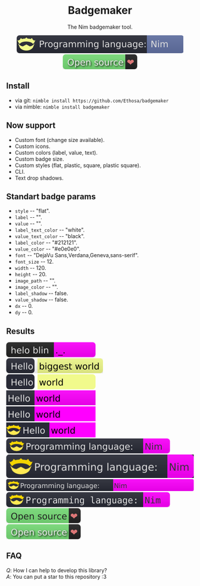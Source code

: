 <h1 align="center">Badgemaker</h1>
<div align="center">The Nim badgemaker tool.

[![Nim language-plastic](https://github.com/Ethosa/open-source-badges/blob/master/badges/Languages/Nim/Nim-lang-plastic.svg)](https://github.com/Ethosa/open-source-badges/blob/master/badges/Languages/Nim/Nim-lang-plastic.svg)
[![test13](https://github.com/Ethosa/badgemaker/blob/master/tests/test13.svg)](https://github.com/Ethosa/badgemaker/blob/master/tests/test13.svg)
</div>


## Install
-   via git: `nimble install https://github.com/Ethosa/badgemaker`
-   via nimble: `nimble install badgemaker`


## Now support
-   Custom font (change size available).
-   Custom icons.
-   Custom colors (label, value, text).
-   Custom badge size.
-   Custom styles (flat, plastic, square, plastic square).
-   CLI.
-   Text drop shadows.


## Standart badge params
-   `style` -- "flat".
-   `label` -- "".
-   `value` -- "".
-   `label_text_color` -- "white".
-   `value_text_color` -- "black".
-   `label_color` -- "#212121".
-   `value_color` -- "#e0e0e0".
-   `font` -- "DejaVu Sans,Verdana,Geneva,sans-serif".
-   `font_size` -- 12.
-   `width` -- 120.
-   `height` -- 20.
-   `image_path` -- "".
-   `image_color` -- "".
-   `label_shadow` -- false.
-   `value_shadow` -- false.
-   `dx` -- 0.
-   `dy` -- 0.

## Results
[![test1](https://github.com/Ethosa/badgemaker/blob/master/tests/test1.svg)](https://github.com/Ethosa/badgemaker/blob/master/tests/test1.svg)  
[![test2](https://github.com/Ethosa/badgemaker/blob/master/tests/test2.svg)](https://github.com/Ethosa/badgemaker/blob/master/tests/test2.svg)  
[![test3](https://github.com/Ethosa/badgemaker/blob/master/tests/test3.svg)](https://github.com/Ethosa/badgemaker/blob/master/tests/test3.svg)  
[![test4](https://github.com/Ethosa/badgemaker/blob/master/tests/test4.svg)](https://github.com/Ethosa/badgemaker/blob/master/tests/test4.svg)  
[![test5](https://github.com/Ethosa/badgemaker/blob/master/tests/test5.svg)](https://github.com/Ethosa/badgemaker/blob/master/tests/test5.svg)  
[![test6](https://github.com/Ethosa/badgemaker/blob/master/tests/test6.svg)](https://github.com/Ethosa/badgemaker/blob/master/tests/test6.svg)  
[![test7](https://github.com/Ethosa/badgemaker/blob/master/tests/test7.svg)](https://github.com/Ethosa/badgemaker/blob/master/tests/test7.svg)  
[![test8](https://github.com/Ethosa/badgemaker/blob/master/tests/test8.svg)](https://github.com/Ethosa/badgemaker/blob/master/tests/test8.svg)  
[![test9](https://github.com/Ethosa/badgemaker/blob/master/tests/test9.svg)](https://github.com/Ethosa/badgemaker/blob/master/tests/test9.svg)  
[![test10](https://github.com/Ethosa/badgemaker/blob/master/tests/test10.svg)](https://github.com/Ethosa/badgemaker/blob/master/tests/test10.svg)  
[![test11](https://github.com/Ethosa/badgemaker/blob/master/tests/test11.svg)](https://github.com/Ethosa/badgemaker/blob/master/tests/test11.svg)  
[![test13](https://github.com/Ethosa/badgemaker/blob/master/tests/test13.svg)](https://github.com/Ethosa/badgemaker/blob/master/tests/test13.svg)


## FAQ
*Q*: How I can help to develop this library?  
*A*: You can put a star to this repository :3
